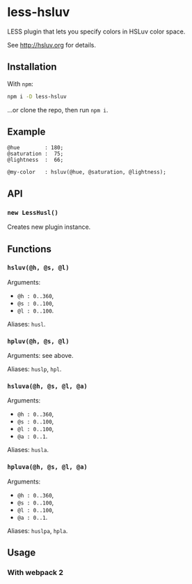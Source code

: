 # less-hsluv
LESS plugin that lets you specify colors in HSLuv color space.

See http://hsluv.org for details.

## Installation

With `npm`:
```bash
npm i -D less-hsluv
```

…or clone the repo, then run `npm i`.

## Example

```less
@hue        : 180;
@saturation :  75;
@lightness  :  66;

@my-color   : hsluv(@hue, @saturation, @lightness);
```

## API

### `new LessHusl()`

Creates new plugin instance.

## Functions

### `hsluv(@h, @s, @l)`

Arguments:
 *  `@h : 0..360`,
 *  `@s : 0..100`,
 *  `@l : 0..100`.

Aliases: `husl`.

### `hpluv(@h, @s, @l)`

Arguments: see above.

Aliases: `huslp`, `hpl`.

### `hsluva(@h, @s, @l, @a)`

Arguments:
 *  `@h : 0..360`,
 *  `@s : 0..100`,
 *  `@l : 0..100`,
 *  `@a : 0..1`.

Aliases: `husla`.

### `hpluva(@h, @s, @l, @a)`

Arguments:
 *  `@h : 0..360`,
 *  `@s : 0..100`,
 *  `@l : 0..100`,
 *  `@a : 0..1`.

Aliases: `huslpa`, `hpla`.

## Usage

### With webpack 2

````javascript

````

